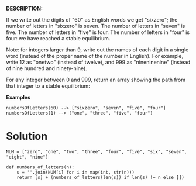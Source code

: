 **DESCRIPTION:**

If we write out the digits of "60" as English words we get "sixzero"; the number of letters in "sixzero" is seven. The number of letters in "seven" is five. The number of letters in "five" is four. The number of letters in "four" is four: we have reached a stable equilibrium.

Note: for integers larger than 9, write out the names of each digit in a single word (instead of the proper name of the number in English). For example, write 12 as "onetwo" (instead of twelve), and 999 as "nineninenine" (instead of nine hundred and ninety-nine).

For any integer between 0 and 999, return an array showing the path from that integer to a stable equilibrium:

**Examples**
```
numbersOfLetters(60) --> ["sixzero", "seven", "five", "four"]
numbersOfLetters(1) --> ["one", "three", "five", "four"]
```

# Solution

```
NUM = ["zero", "one", "two", "three", "four", "five", "six", "seven", "eight", "nine"]

def numbers_of_letters(n):
    s = ''.join(NUM[i] for i in map(int, str(n)))
    return [s] + (numbers_of_letters(len(s)) if len(s) != n else [])
```
